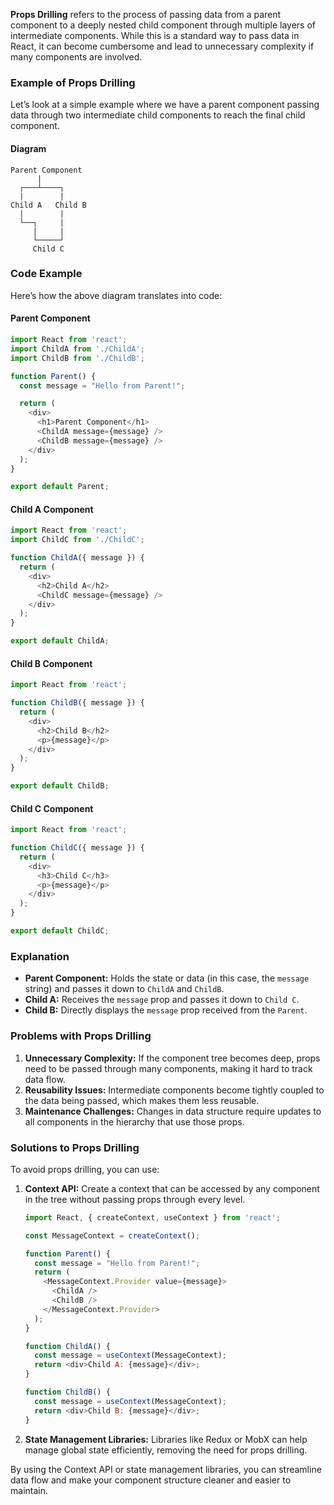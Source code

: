 **Props Drilling** refers to the process of passing data from a parent component to a deeply nested child component through multiple layers of intermediate components. While this is a standard way to pass data in React, it can become cumbersome and lead to unnecessary complexity if many components are involved.

### Example of Props Drilling

Let’s look at a simple example where we have a parent component passing data through two intermediate child components to reach the final child component.

#### Diagram

```
Parent Component
      |
  ┌───┴────┐
  |        |
Child A   Child B
  |        |
  └──┐     |
     |     |
     └─────┘
     Child C
```

### Code Example

Here’s how the above diagram translates into code:

#### Parent Component
```javascript
import React from 'react';
import ChildA from './ChildA';
import ChildB from './ChildB';

function Parent() {
  const message = "Hello from Parent!";

  return (
    <div>
      <h1>Parent Component</h1>
      <ChildA message={message} />
      <ChildB message={message} />
    </div>
  );
}

export default Parent;
```

#### Child A Component
```javascript
import React from 'react';
import ChildC from './ChildC';

function ChildA({ message }) {
  return (
    <div>
      <h2>Child A</h2>
      <ChildC message={message} />
    </div>
  );
}

export default ChildA;
```

#### Child B Component
```javascript
import React from 'react';

function ChildB({ message }) {
  return (
    <div>
      <h2>Child B</h2>
      <p>{message}</p>
    </div>
  );
}

export default ChildB;
```

#### Child C Component
```javascript
import React from 'react';

function ChildC({ message }) {
  return (
    <div>
      <h3>Child C</h3>
      <p>{message}</p>
    </div>
  );
}

export default ChildC;
```

### Explanation

- **Parent Component:** Holds the state or data (in this case, the `message` string) and passes it down to `ChildA` and `ChildB`.
- **Child A:** Receives the `message` prop and passes it down to `Child C`.
- **Child B:** Directly displays the `message` prop received from the `Parent`.

### Problems with Props Drilling
1. **Unnecessary Complexity:** If the component tree becomes deep, props need to be passed through many components, making it hard to track data flow.
2. **Reusability Issues:** Intermediate components become tightly coupled to the data being passed, which makes them less reusable.
3. **Maintenance Challenges:** Changes in data structure require updates to all components in the hierarchy that use those props.

### Solutions to Props Drilling

To avoid props drilling, you can use:

1. **Context API:** Create a context that can be accessed by any component in the tree without passing props through every level.
   
   ```javascript
   import React, { createContext, useContext } from 'react';

   const MessageContext = createContext();

   function Parent() {
     const message = "Hello from Parent!";
     return (
       <MessageContext.Provider value={message}>
         <ChildA />
         <ChildB />
       </MessageContext.Provider>
     );
   }

   function ChildA() {
     const message = useContext(MessageContext);
     return <div>Child A: {message}</div>;
   }

   function ChildB() {
     const message = useContext(MessageContext);
     return <div>Child B: {message}</div>;
   }
   ```

2. **State Management Libraries:** Libraries like Redux or MobX can help manage global state efficiently, removing the need for props drilling.

By using the Context API or state management libraries, you can streamline data flow and make your component structure cleaner and easier to maintain.